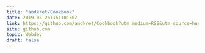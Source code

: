 ```yaml
---
title: "andkret/Cookbook"
date: 2019-05-26T15:10:50Z
link: https://github.com/andkret/Cookbook?utm_medium=RSS&utm_source=hune
site: github.com
topic: Webdev
draft: false
---
```

